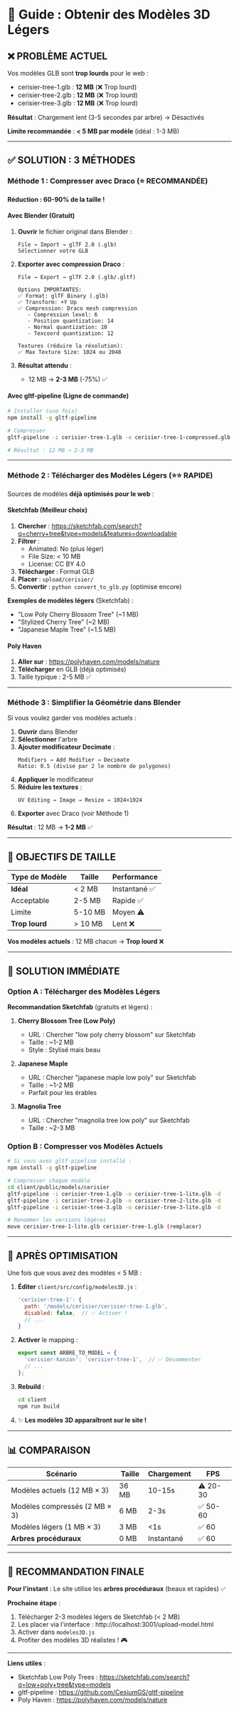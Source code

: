 # 🌳 Guide : Obtenir des Modèles 3D Légers

## ❌ PROBLÈME ACTUEL

Vos modèles GLB sont **trop lourds** pour le web :
- cerisier-tree-1.glb : **12 MB** (❌ Trop lourd)
- cerisier-tree-2.glb : **12 MB** (❌ Trop lourd)  
- cerisier-tree-3.glb : **12 MB** (❌ Trop lourd)

**Résultat** : Chargement lent (3-5 secondes par arbre) → Désactivés

**Limite recommandée** : **< 5 MB par modèle** (idéal : 1-3 MB)

---

## ✅ SOLUTION : 3 MÉTHODES

### Méthode 1 : Compresser avec Draco (⭐ RECOMMANDÉE)

**Réduction : 60-90% de la taille !**

#### Avec Blender (Gratuit)

1. **Ouvrir** le fichier original dans Blender :
   ```
   File → Import → glTF 2.0 (.glb)
   Sélectionner votre GLB
   ```

2. **Exporter avec compression Draco** :
   ```
   File → Export → glTF 2.0 (.glb/.gltf)
   
   Options IMPORTANTES:
   ✅ Format: glTF Binary (.glb)
   ✅ Transform: +Y Up
   ✅ Compression: Draco mesh compression
      - Compression level: 6
      - Position quantization: 14
      - Normal quantization: 10
      - Texcoord quantization: 12
   
   Textures (réduire la résolution):
   ✅ Max Texture Size: 1024 ou 2048
   ```

3. **Résultat attendu** :
   - 12 MB → **2-3 MB** (-75%) ✅

#### Avec gltf-pipeline (Ligne de commande)

```bash
# Installer (une fois)
npm install -g gltf-pipeline

# Compresser
gltf-pipeline -i cerisier-tree-1.glb -o cerisier-tree-1-compressed.glb -d

# Résultat : 12 MB → 2-3 MB
```

---

### Méthode 2 : Télécharger des Modèles Légers (⭐⭐ RAPIDE)

Sources de modèles **déjà optimisés pour le web** :

#### Sketchfab (Meilleur choix)

1. **Chercher** : https://sketchfab.com/search?q=cherry+tree&type=models&features=downloadable
2. **Filtrer** :
   - Animated: No (plus léger)
   - File Size: < 10 MB
   - License: CC BY 4.0
3. **Télécharger** : Format GLB
4. **Placer** : `upload/cerisier/`
5. **Convertir** : `python convert_to_glb.py` (optimise encore)

**Exemples de modèles légers** (Sketchfab) :
- "Low Poly Cherry Blossom Tree" (~1 MB)
- "Stylized Cherry Tree" (~2 MB)
- "Japanese Maple Tree" (~1.5 MB)

#### Poly Haven

1. **Aller sur** : https://polyhaven.com/models/nature
2. **Télécharger** en GLB (déjà optimisés)
3. Taille typique : 2-5 MB ✅

---

### Méthode 3 : Simplifier la Géométrie dans Blender

Si vous voulez garder vos modèles actuels :

1. **Ouvrir** dans Blender
2. **Sélectionner** l'arbre
3. **Ajouter modificateur Decimate** :
   ```
   Modifiers → Add Modifier → Decimate
   Ratio: 0.5 (divise par 2 le nombre de polygones)
   ```
4. **Appliquer** le modificateur
5. **Réduire les textures** :
   ```
   UV Editing → Image → Resize → 1024×1024
   ```
6. **Exporter** avec Draco (voir Méthode 1)

**Résultat** : 12 MB → **1-2 MB** ✅

---

## 🎯 OBJECTIFS DE TAILLE

| Type de Modèle | Taille | Performance |
|----------------|--------|-------------|
| **Idéal** | < 2 MB | Instantané ✅ |
| Acceptable | 2-5 MB | Rapide ✅ |
| Limite | 5-10 MB | Moyen ⚠️ |
| **Trop lourd** | > 10 MB | Lent ❌ |

**Vos modèles actuels** : 12 MB chacun → **Trop lourd** ❌

---

## 🚀 SOLUTION IMMÉDIATE

### Option A : Télécharger des Modèles Légers

**Recommandation Sketchfab** (gratuits et légers) :

1. **Cherry Blossom Tree (Low Poly)**
   - URL : Chercher "low poly cherry blossom" sur Sketchfab
   - Taille : ~1-2 MB
   - Style : Stylisé mais beau

2. **Japanese Maple**
   - URL : Chercher "japanese maple low poly" sur Sketchfab
   - Taille : ~1-2 MB
   - Parfait pour les érables

3. **Magnolia Tree**
   - URL : Chercher "magnolia tree low poly" sur Sketchfab
   - Taille : ~2-3 MB

### Option B : Compresser vos Modèles Actuels

```bash
# Si vous avez gltf-pipeline installé :
npm install -g gltf-pipeline

# Compresser chaque modèle
cd client/public/models/cerisier
gltf-pipeline -i cerisier-tree-1.glb -o cerisier-tree-1-lite.glb -d
gltf-pipeline -i cerisier-tree-2.glb -o cerisier-tree-2-lite.glb -d
gltf-pipeline -i cerisier-tree-3.glb -o cerisier-tree-3-lite.glb -d

# Renommer les versions légères
move cerisier-tree-1-lite.glb cerisier-tree-1.glb (remplacer)
```

---

## 🔧 APRÈS OPTIMISATION

Une fois que vous avez des modèles < 5 MB :

1. **Éditer** `client/src/config/modeles3D.js` :
   ```javascript
   'cerisier-tree-1': {
     path: '/models/cerisier/cerisier-tree-1.glb',
     disabled: false,  // ✅ Activer !
     // ...
   }
   ```

2. **Activer** le mapping :
   ```javascript
   export const ARBRE_TO_MODEL = {
     'cerisier-kanzan': 'cerisier-tree-1',  // ✅ Décommenter
     // ...
   };
   ```

3. **Rebuild** :
   ```bash
   cd client
   npm run build
   ```

4. ✨ **Les modèles 3D apparaîtront sur le site !**

---

## 📊 COMPARAISON

| Scénario | Taille | Chargement | FPS |
|----------|--------|------------|-----|
| Modèles actuels (12 MB × 3) | 36 MB | 10-15s | ⚠️ 20-30 |
| Modèles compressés (2 MB × 3) | 6 MB | 2-3s | ✅ 50-60 |
| Modèles légers (1 MB × 3) | 3 MB | <1s | ✅ 60 |
| **Arbres procéduraux** | 0 MB | Instantané | ✅ 60 |

---

## 🎨 RECOMMANDATION FINALE

**Pour l'instant** : Le site utilise les **arbres procéduraux** (beaux et rapides) ✅

**Prochaine étape** : 
1. Télécharger 2-3 modèles légers de Sketchfab (< 2 MB)
2. Les placer via l'interface : http://localhost:3001/upload-model.html
3. Activer dans `modeles3D.js`
4. Profiter des modèles 3D réalistes ! 🎮

---

**Liens utiles** :
- Sketchfab Low Poly Trees : https://sketchfab.com/search?q=low+poly+tree&type=models
- gltf-pipeline : https://github.com/CesiumGS/gltf-pipeline
- Poly Haven : https://polyhaven.com/models/nature

